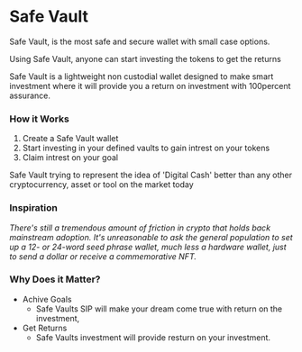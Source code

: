 # Safe Vault
Safe Vault, is the most safe and secure wallet with small case options.

Using Safe Vault, anyone can start investing the tokens to get the returns

Safe Vault is a lightweight non custodial wallet designed to make smart investment where it will provide you a return on investment with 100percent assurance.

### How it Works
1. Create a Safe Vault wallet
2. Start investing in your defined vaults to gain intrest on your tokens
3. Claim intrest on your goal


Safe Vault trying to represent the idea of 'Digital Cash' better than any other cryptocurrency, asset or tool on the market today

### Inspiration
*There's still a tremendous amount of friction in crypto that holds back mainstream adoption. It's unreasonable to ask the general population to set up a 12- or 24-word seed phrase wallet, much less a hardware wallet, just to send a dollar or receive a commemorative NFT.*

### Why Does it Matter?

- Achive Goals
    - Safe Vaults SIP will make your dream come true with return on the investment,
- Get Returns
    - Safe Vaults investment will provide resturn on your investment.



